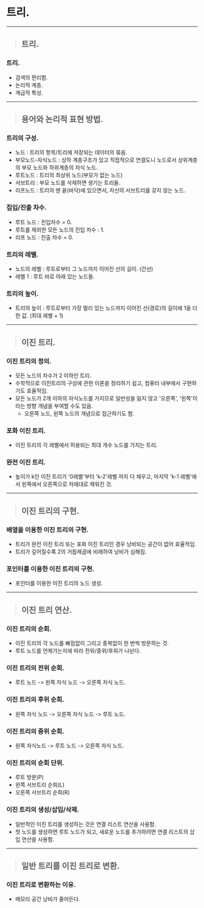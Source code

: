 
 # 트리.
 
------------------------------------------------------------------------------------------------------------

> ## 트리.

### 트리.
- 검색의 편리함.
- 논리적 계층.
- 계급적 특성.

------------------------------------------------------------------------------------------------------------

> ## 용어와 논리적 표현 방법.

### 트리의 구성.
- 노드 : 트리의 항목/트리에 저장되는 데이터의 묶음.
- 부모노드-자식노드 : 상하 계층구조가 있고 직접적으로 연결도니 노드로서 상위계층의 부모 노드와 하위계층의 자식 노드.
- 루트노드 : 트리의 최상위 노드(부모가 없는 노드)
- 서브트리 : 부모 노드를 삭제하면 생기는 트리들.
- 리프노드 : 트리의 맨 끝(바닥)에 있으면서, 자신의 서브트리를 갖지 않는 노드.

### 집입/진출 차수.
- 루트 노드 : 진입차수 = 0.
- 루트를 제외한 모든 노드의 진입 차수 : 1.
- 리프 노드 : 진출 차수 = 0.

### 트리의 레벨.
- 노드의 레벨 : 루트로부터 그 노드까지 이어진 선의 길이. (간선)
- 레벨 1 : 루트 바로 아래 있는 노드들.

### 트리의 높이.
- 트리의 높이 : 루트로부터 가장 멀리 있는 노드까지 이어진 선(경로)의 길이에 1을 더한 값. (최대 레벨 + 1)

------------------------------------------------------------------------------------------------------------

> ## 이진 트리.

### 이진 트리의 정의.
- 모든 노드의 차수가 2 이하인 트리.
- 수학적으로 이진트리의 구성에 관한 이론을 정리하기 쉽고, 컴퓨터 내부에서 구현하기도 효율적임.
- 모든 노드가 2개 이하의 자식노드를 가지므로 일반성을 잃지 않고 '오른쪽', '왼쪽'이라는 방향 개념을 부여할 수도 있음.
  - 오른쪽 노드, 왼쪽 노드의 개념으로 접근하기도 함.

### 포화 이진 트리.
- 이진 트리의 각 레벨에서 허용되는 최대 개수 노드를 가지는 트리.

### 완전 이진 트리.
- 높이가 k인 이진 트리가 '0레벨'부터 'k-2'레벨 까지 다 채우고, 마지막 'k-1 레벨'에서 왼쪽에서 오른쪽으로 차례대로 채워진 것.

------------------------------------------------------------------------------------------------------------

> ## 이진 트리의 구현.

### 배열을 이용한 이진 트리의 구현.
- 트리가 완전 이진 트리 또는 포화 이진 트리인 경우 낭비되는 공간이 없어 효율적임.
- 트리가 깊어질수록 2의 거듭제곱에 비례하여 낭비가 심해짐.

### 포인터를 이용한 이진 트리의 구현.
- 포인터를 이용한 이진 트리의 노드 생성.

------------------------------------------------------------------------------------------------------------

> ## 이진 트리 연산.

### 이진 트리의 순회.
- 이진 트리의 각 노드를 빠짐없이 그리고 중복없이 한 번씩 방문하는 것.
- 루트 노드를 언제가는지에 따라 전위/중위/후위가 나뉜다.

### 이진 트리의 전위 순회.
- 루트 노드 -> 왼쪽 자식 노드 -> 오른쪽 자식 노드.

### 이진 트리의 후위 순회.
- 왼쪽 자식 노드 -> 오른쪽 자식 노드 -> 루트 노드.

### 이진 트리의 중위 순회.
- 왼쪽 자식노드 -> 루트 노드 -> 오른쪽 자식 노드.

### 이진 트리의 순회 단위.
- 루트 방문(P)
- 왼쪽 서브트리 순회(L)
- 오른쪽 서브트리 순회(R)

### 이진 트리의 생성/삽입/삭제.
- 일반적인 이진 트리를 생성하는 것은 연결 리스트 연산을 사용함.
- 첫 노드를 생성하면 루트 노드가 되고, 새로운 노드를 추가하려면 연결 리스트의 삽입 연산을 사용함.

------------------------------------------------------------------------------------------------------------

> ## 일반 트리를 이진 트리로 변환.

### 이진 트리로 변환하는 이유.
- 메모리 공간 낭비가 줄어든다.



























